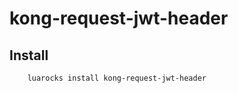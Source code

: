 
# kong-request-jwt-header

## Install 

```bash
    luarocks install kong-request-jwt-header
```


